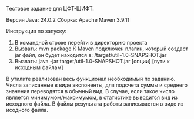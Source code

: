 Тестовое задание для ЦФТ-ШИФТ. 

Версия Java: 24.0.2
Сборка: Apache Maven 3.9.11

Инструкция по запуску:
1) В командной строке перейти в директорию проекта
2) Вызвать: mvn package
К Maven подключен плагин, который создаст jar файл, он будет находится в: /target/util-1.0-SNAPSHOT.jar
3) Вызвать: java -jar target/util-1.0-SNAPSHOT.jar [опции] [пути к исходным файлам]

В утилите реализован весь функционал необходимый по заданию. Числа записанные в виде экспоненты, для подсчета суммы и среднего значения переводятся в обычный вид. В случае, если такое число является минимумом/максимумом, в статистике выводится вид из исходного файла. В файлы результата работы записывается в виде из исодного файла.
